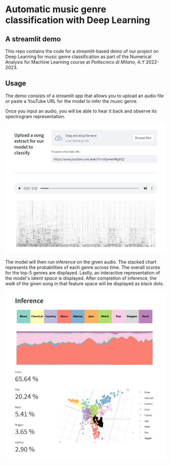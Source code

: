 # Automatic music genre classification with Deep Learning
## A streamlit demo

This repo contains the code for a streamlit-based demo of our project on Deep Learning
for music genre classification as part of the Numerical Analysis for Machine Learning course at
*Politecnico di Milano*, A.Y 2022-2023.


Usage
-----
The demo consists of a streamlit app that allows you to upload an audio file
or paste a YouTube URL for the model to infer the music genre.

Once you input an audio, you will be able to hear it back and observe
its spectrogram representation.

![audio_input](images/audio_input.jpg)

The model will then run inference on the given audio. The stacked chart represents
the probabilities of each genre across time. The overall scores for the top-5 genres
are displayed.
Lastly, an interactive representation of the model's *latent space* is displayed. After
completion of inference, the *walk* of the given song in that feature space will be displayed
as black dots.

![inference](images/inference.jpg)